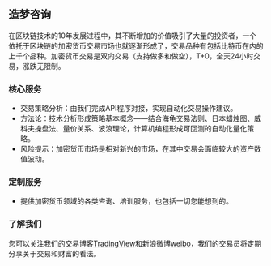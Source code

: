 ## 造梦咨询

在区块链技术的10年发展过程中，其不断增加的价值吸引了大量的投资者，一个依托于区块链的加密货币交易市场也就逐渐形成了，交易品种有包括比特币在内的上千个品种。加密货币交易是双向交易（支持做多和做空），T+0，全天24小时交易，涨跌无限制。

### 核心服务
- 交易策略分析：由我们完成API程序对接，实现自动化交易操作建议。
- 方法论：技术分析形成策略基本概念——结合海龟交易法则、日本蜡烛图、威科夫操盘法、量价关系、波浪理论，计算机编程形成可回测的自动化量化策略。
- 风险提示：加密货币市场是相对新兴的市场，在其中交易会面临较大的资产数值波动。

### 定制服务
- 提供加密货币领域的各类咨询、培训服务，也包括一切您能想到的。

### 了解我们

您可以关注我们的交易博客[TradingView](https://cn.tradingview.com/u/JohnGe/)和新浪微博[weibo](https://weibo.com/u/1850085390/)，我们的交易员将定期分享关于交易和财富的看法。
